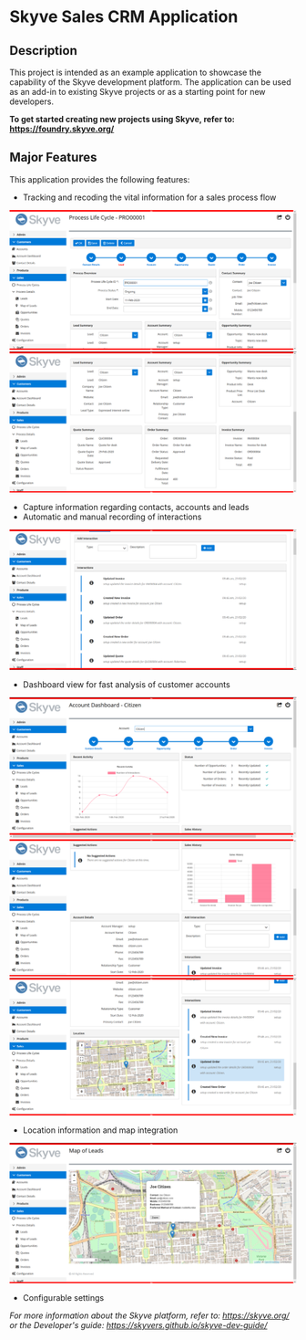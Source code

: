 # Skyve Sales CRM Application

## Description

This project is intended as an example application to showcase the capability of the Skyve development platform. The application can be used as an add-in to existing Skyve projects or as a starting point for new developers.

**To get started creating new projects using Skyve, refer to: https://foundry.skyve.org/**

## Major Features

This application provides the following features:

 * Tracking and recoding the vital information for a sales process flow
 
 ![Sales Process Flow](/CRMScreens/ProcessLifeCycle1.png)
 ![Sales Process Flow](/CRMScreens/ProcessLifeCycle2.png)
 
 * Capture information regarding contacts, accounts and leads
 * Automatic and manual recording of interactions
 
 ![Interactions](/CRMScreens/Interactions.png)
 
 * Dashboard view for fast analysis of customer accounts
 
![Account Dashboard](/CRMScreens/AccountDashboard.png)
![Account Dashboard](/CRMScreens/AccountDashboard2.png)
![Account Dashboard](/CRMScreens/AccountDashboard3.png)

 * Location information and map integration
 
 ![Leads Map](/CRMScreens/LeadsMap.png)
 
 * Configurable settings
 
 *For more information about the Skyve platform, refer to: https://skyve.org/
 or the Developer's guide: https://skyvers.github.io/skyve-dev-guide/*
